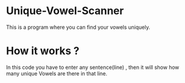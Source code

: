# Unique-Vowel-Scanner
This is a program where you can find your vowels uniquely. 
# How it works ?
In this code you have to enter any sentence(line) , then it will show how many unique Vowels are there in that line.
